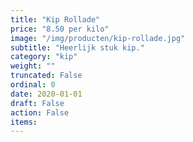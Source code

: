 ```yaml
---
title: "Kip Rollade"
price: "8.50 per kilo"
image: "/img/producten/kip-rollade.jpg"
subtitle: "Heerlijk stuk kip."
category: "kip"
weight: ""
truncated: False
ordinal: 0
date: 2020-01-01
draft: False
action: False
items: 
---
```

